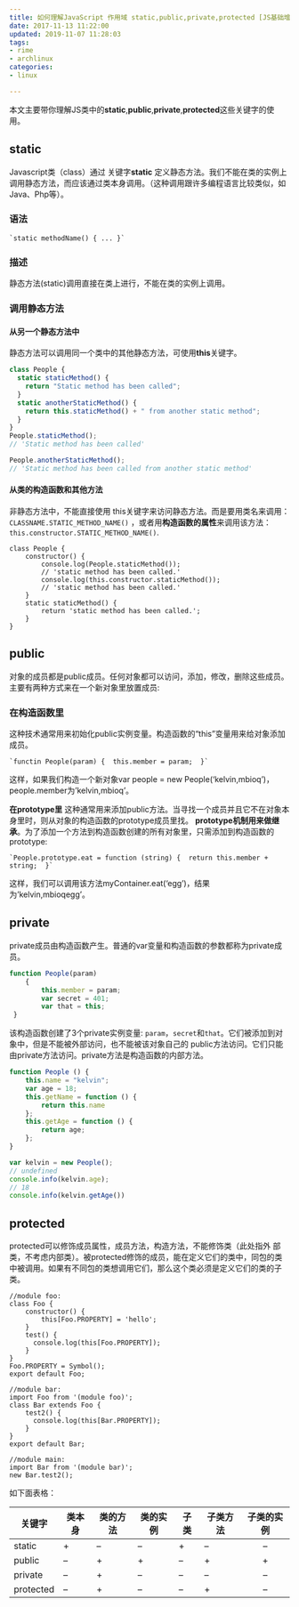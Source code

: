 ```yaml
---
title: 如何理解JavaScript 作用域 static,public,private,protected [JS基础增强]
date: 2017-11-13 11:22:00
updated: 2019-11-07 11:28:03
tags: 
- rime
- archlinux
categories: 
- linux

---
```

本文主要带你理解JS类中的**static**,**public**,**private**,**protected**这些关键字的使用。

## **static**

Javascript类（class）通过 关键字**static** 定义静态方法。我们不能在类的实例上调用静态方法，而应该通过类本身调用。（这种调用跟许多编程语言比较类似，如Java、Php等）。

### 语法


<!--more-->


```
`static methodName() { ... }`
```

### 描述

静态方法(static)调用直接在类上进行，不能在类的实例上调用。

### 调用静态方法

#### 从另一个静态方法中

静态方法可以调用同一个类中的其他静态方法，可使用**this**关键字。

```javascript
class People {
  static staticMethod() {
    return "Static method has been called";
  }
  static anotherStaticMethod() {
    return this.staticMethod() + " from another static method";
  }
}
People.staticMethod();
// 'Static method has been called'

People.anotherStaticMethod();
// 'Static method has been called from another static method'

```

#### 从类的构造函数和其他方法

非静态方法中，不能直接使用 this关键字来访问静态方法。而是要用类名来调用：`CLASSNAME.STATIC_METHOD_NAME()` ，或者用**构造函数的属性**来调用该方法： `this.constructor.STATIC_METHOD_NAME()`.

```
class People {
    constructor() {
        console.log(People.staticMethod());
        // 'static method has been called.'
        console.log(this.constructor.staticMethod());
        // 'static method has been called.'
    }
    static staticMethod() {
        return 'static method has been called.';
    }
}
```

## public

对象的成员都是public成员。任何对象都可以访问，添加，修改，删除这些成员。主要有两种方式来在一个新对象里放置成员:

### 在构造函数里

这种技术通常用来初始化public实例变量。构造函数的“this”变量用来给对象添加成员。

```
`functin People(param) {  this.member = param;  }`
```

这样，如果我们构造一个新对象var people = new People(‘kelvin,mbioq’)，people.member为’kelvin,mbioq’。

**在prototype里**
这种通常用来添加public方法。当寻找一个成员并且它不在对象本身里时，则从对象的构造函数的prototype成员里找。
**prototype机制用来做继承**。为了添加一个方法到构造函数创建的所有对象里，只需添加到构造函数的prototype:

```
`People.prototype.eat = function (string) {  return this.member + string;  }`
```

这样，我们可以调用该方法myContainer.eat(‘egg’)，结果为’kelvin,mbioqegg’。

## private

private成员由构造函数产生。普通的var变量和构造函数的参数都称为private成员。

```javascript
function People(param) 
	{  
		this.member = param;  
		var secret = 401;  
		var that = this;  
 }
```

该构造函数创建了3个private实例变量: `param`，`secret`和`that`。它们被添加到对象中，但是不能被外部访问，也不能被该对象自己的 public方法访问。它们只能由private方法访问。private方法是构造函数的内部方法。

```javascript
function People () {
	this.name = "kelvin";
	var age = 18;
	this.getName = function () {
		return this.name
	};
	this.getAge = function () {
		return age;
	};
}

var kelvin = new People();
// undefined
console.info(kelvin.age);
// 18
console.info(kelvin.getAge())
```

## protected

protected可以修饰成员属性，成员方法，构造方法，不能修饰类（此处指外 部类，不考虑内部类）。被protected修饰的成员，能在定义它们的类中，同包的类中被调用。如果有不同包的类想调用它们，那么这个类必须是定义它们的类的子类。

```
//module foo:
class Foo {
    constructor() {
        this[Foo.PROPERTY] = 'hello';
    }
    test() {
      console.log(this[Foo.PROPERTY]);
    }
}
Foo.PROPERTY = Symbol();
export default Foo;

//module bar:
import Foo from '(module foo)';
class Bar extends Foo {
    test2() {
      console.log(this[Bar.PROPERTY]);
    }
}
export default Bar;

//module main:
import Bar from '(module bar)';
new Bar.test2();
```

如下面表格：

| 关键字    | 类本身 | 类的方法 | 类的实例 | 子类 | 子类方法 | 子类的实例 |
| --------- | ------ | -------- | -------- | ---- | -------- | :--------: |
| static    | +      | –        | –        | +    | –        |     –      |
| public    | –      | +        | +        | –    | +        |     +      |
| private   | –      | +        | –        | –    | –        |     –      |
| protected | –      | +        | –        | –    | +        |     –      |